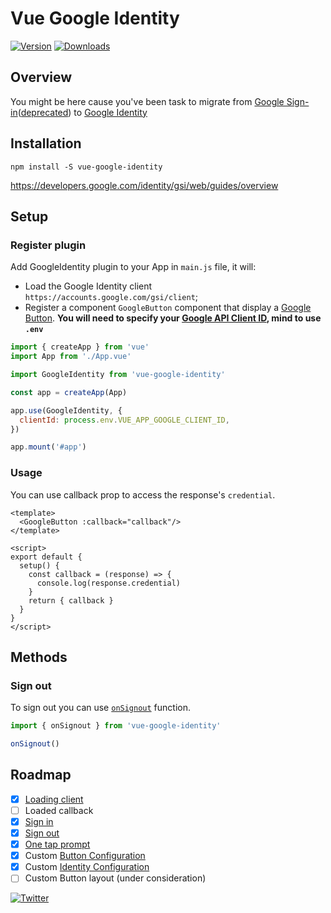 # Vue Google Identity

<p>
  <a href="https://www.npmjs.com/package/vue-google-identity"><img src="https://img.shields.io/npm/v/vue-google-identity" alt="Version"></a>
  <a href="https://www.npmjs.com/package/vue-google-identity"><img src="https://img.shields.io/npm/dy/vue-google-identity" alt="Downloads"></a>
</p>

## Overview
You might be here cause you've been task to migrate from [Google Sign-in](https://developers.google.com/identity/sign-in/web/sign-in)([deprecated](https://developers.googleblog.com/2021/08/gsi-jsweb-deprecation.html)) to [Google Identity](https://developers.google.com/identity/gsi/web/guides/migration#authentication_and_authorization)

## Installation
```
npm install -S vue-google-identity
```

https://developers.google.com/identity/gsi/web/guides/overview

## Setup
### Register plugin
Add GoogleIdentity plugin to your App in `main.js` file, it will:
- Load the Google Identity client `https://accounts.google.com/gsi/client`;
- Register a component `GoogleButton` component that display a [Google Button](https://developers.google.com/identity/gsi/web/guides/personalized-button).
**You will need to specify your [Google API Client ID](https://developers.google.com/identity/gsi/web/guides/get-google-api-clientid), mind to use `.env`**

```javascript
import { createApp } from 'vue'
import App from './App.vue'

import GoogleIdentity from 'vue-google-identity'

const app = createApp(App)

app.use(GoogleIdentity, {
  clientId: process.env.VUE_APP_GOOGLE_CLIENT_ID,
})

app.mount('#app')
```

### Usage

You can use callback prop to access the response's `credential`.

```vue
<template>
  <GoogleButton :callback="callback"/>
</template>

<script>
export default {
  setup() {
    const callback = (response) => {
      console.log(response.credential)
    }
    return { callback }
  }
}
</script>
```

## Methods
### Sign out

To sign out you can use [`onSignout`](https://developers.google.com/identity/gsi/web/reference/js-reference#google.accounts.id.disableAutoSelect) function.

```javascript
import { onSignout } from 'vue-google-identity'

onSignout()
```

## Roadmap
 * [x] [Loading client](https://developers.google.com/identity/gsi/web/guides/client-library)
 * [ ] Loaded callback
 * [x] [Sign in](https://developers.google.com/identity/gsi/web/guides/display-button)
 * [x] [Sign out](https://developers.google.com/identity/gsi/web/reference/js-reference#google.accounts.id.disableAutoSelect) 
 * [x] [One tap prompt](https://developers.google.com/identity/gsi/web/reference/js-reference#google.accounts.id.prompt) 
 * [x] Custom [Button Configuration](https://developers.google.com/identity/gsi/web/reference/js-reference#GsiButtonConfiguration)
 * [x] Custom [Identity Configuration](https://developers.google.com/identity/gsi/web/reference/js-reference#google.accounts.id.initialize)
 * [ ] Custom Button layout (under consideration)

<p>
  <a href="https://twitter.com/uwutrinket"><img src="https://img.shields.io/twitter/follow/uwutrinket?style=social" alt="Twitter"></a>
</p>

